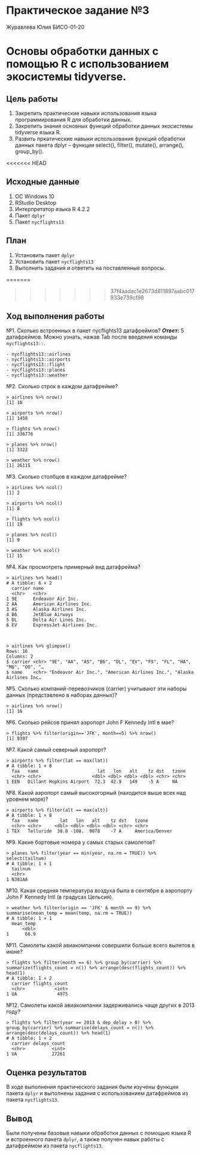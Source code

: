 # Практическое задание №3
Журавлева Юлия БИСО-01-20

# Основы обработки данных с помощью R с использованием экосистемы tidyverse.

## Цель работы

1.  Закрепить практические навыки использования языка программирования R
    для обработки данных.
2.  Закрепить знания основных функций обработки данных экосистемы
    tidyverse языка R.
3.  Развить пркатические навыки использования функций обработки данных
    пакета dplyr – функции select(), filter(), mutate(), arrange(),
    group_by().

<<<<<<< HEAD
## Исходные данные

1.  ОС Windows 10
2.  RStudio Desktop
3.  Интерпретатор языка R 4.2.2
4.  Пакет `dplyr`
5.  Пакет `nycflights13`

## План

1.  Установить пакет `dplyr`
2.  Установить пакет `nycflights13`
3.  Выполнить задания и ответить на поставленные вопросы.

=======
>>>>>>> 37f4aadac1e2673d811897aabc017933e739cf98
## Ход выполнения работы

№1. Сколько встроенных в пакет nycflights13 датафреймов? ***Ответ:*** 5
датафреймов. Можно узнать, нажав Tab после введения команды
`nycflights13::`.

    - nycflights13::airlines
    - nycflights13::airports
    - nycflights13::flight
    - nycflights13::planes
    - nycflights13::weather

№2. Сколько строк в каждом датафрейме?

    > airlines %>% nrow()
    [1] 16

    > airports %>% nrow()
    [1] 1458

    > flights %>% nrow()
    [1] 336776

    > planes %>% nrow()
    [1] 3322

    > weather %>% nrow()
    [1] 26115

№3. Сколько столбцов в каждом датафрейме?

    > airlines %>% ncol()
    [1] 2

    > airports %>% ncol()
    [1] 8

    > flights %>% ncol()
    [1] 19

    > planes %>% ncol()
    [1] 9

    > weather %>% ncol()
    [1] 15

№4. Как просмотреть примерный вид датафрейма?

    > airlines %>% head()
    # A tibble: 6 × 2
      carrier name                    
      <chr>   <chr>                   
    1 9E      Endeavor Air Inc.       
    2 AA      American Airlines Inc.  
    3 AS      Alaska Airlines Inc.    
    4 B6      JetBlue Airways         
    5 DL      Delta Air Lines Inc.    
    6 EV      ExpressJet Airlines Inc.



    > airlines %>% glimpse()
    Rows: 16
    Columns: 2
    $ carrier <chr> "9E", "AA", "AS", "B6", "DL", "EV", "F9", "FL", "HA", "MQ", "OO", "…
    $ name    <chr> "Endeavor Air Inc.", "American Airlines Inc.", "Alaska Airlines Inc…

№5. Сколько компаний-перевозчиков (carrier) учитывают эти наборы данных
(представлено в наборах данных)?

    > airlines %>% nrow()
    [1] 16

№6. Сколько рейсов принял аэропорт John F Kennedy Intl в мае?

    > flights %>% filter(origin=='JFK', month==5) %>% nrow()
    [1] 9397

№7. Какой самый северный аэропорт?

    > airports %>% filter(lat == max(lat))
    # A tibble: 1 × 8
      faa   name                      lat   lon   alt    tz dst   tzone
      <chr> <chr>                   <dbl> <dbl> <dbl> <dbl> <chr> <chr>
    1 EEN   Dillant Hopkins Airport  72.3  42.9   149    -5 A     NA   

№8. Какой аэропорт самый высокогорный (находится выше всех над уровнем
моря)?

    > airports %>% filter(alt == max(alt))
    # A tibble: 1 × 8
      faa   name        lat   lon   alt    tz dst   tzone         
      <chr> <chr>     <dbl> <dbl> <dbl> <dbl> <chr> <chr>         
    1 TEX   Telluride  38.0 -108.  9078    -7 A     America/Denver

№9. Какие бортовые номера у самых старых самолетов?

    > planes %>% filter(year == min(year, na.rm = TRUE)) %>% select(tailnum)
    # A tibble: 1 × 1
      tailnum
      <chr>  
    1 N381AA 

№10. Какая средняя температура воздуха была в сентябре в аэропорту John
F Kennedy Intl (в градусах Цельсия).

    > weather %>% filter(origin == 'JFK' & month == 9) %>% summarise(mean_temp = mean(temp, na.rm = TRUE))
    # A tibble: 1 × 1
      mean_temp
          <dbl>
    1      66.9

№11. Самолеты какой авиакомпании совершили больше всего вылетов в июне?

    > flights %>% filter(month == 6) %>% group_by(carrier) %>% summarize(flights_count = n()) %>% arrange(desc(flights_count)) %>% head(1)
    # A tibble: 1 × 2
      carrier flights_count
      <chr>           <int>
    1 UA               4975

№12. Самолеты какой авиакомпании задерживались чаще других в 2013 году?

    > flights %>% filter(year == 2013 & dep_delay > 0) %>% group_by(carrier) %>% summarise(delays_count = n()) %>% arrange(desc(delays_count)) %>% head(1)
    # A tibble: 1 × 2
      carrier delays_count
      <chr>          <int>
    1 UA             27261

## Оценка результатов

В ходе выполнения практического задания были изучены функции пакета
`dplyr` и выполнены задания с использованием датафреймов из пакета
`nycflights13`.

## Вывод

Были получены базовые навыки обработки данных с помощью языка R и
встроенного пакета `dplyr`, а также получен навык работы с датафреймом
из пакета `nycflights13`.
